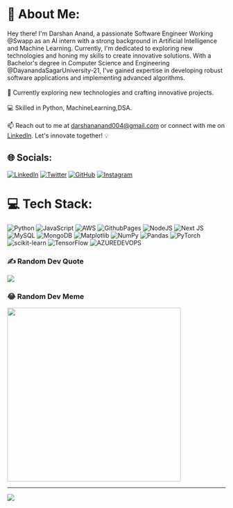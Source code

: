 # 💫 About Me:
Hey there! I'm Darshan Anand, a passionate Software Engineer 
Working @Swapp as an AI intern with a strong background in Artificial Intelligence and Machine Learning. Currently, 
I'm dedicated to exploring new technologies and honing my skills to create innovative solutions.
With a Bachelor's degree in Computer Science and Engineering @DayanandaSagarUniversity-21, I've gained expertise in developing robust software applications and implementing advanced algorithms.<br/><br/>
🔭 Currently exploring new technologies and crafting innovative projects.<br/><br/>
💻 Skilled in Python, MachineLearning,DSA.<br/><br/>
📫 Reach out to me at darshananand004@gmail.com or connect with me on [LinkedIn](https://linkedin.com/in/darshan-anand-774117211). Let's innovate together! 💡<br/>

## 🌐 Socials:
[![LinkedIn](https://img.shields.io/badge/LinkedIn-%230077B5.svg?logo=linkedin&logoColor=white&style=for-the-badge)](https://linkedin.com/in/darshan-anand-774117211) 
[![Twitter](https://img.shields.io/badge/Twitter-%231DA1F2.svg?logo=twitter&logoColor=white&style=for-the-badge)](https://twitter.com/DarshanAnand007)
[![GitHub](https://img.shields.io/badge/GitHub-%23121011.svg?logo=github&logoColor=white&style=for-the-badge)](https://github.com/yourgithubusername)
[![Instagram](https://img.shields.io/badge/Instagram-%23E4405F.svg?logo=instagram&logoColor=white&style=for-the-badge)](https://instagram.com/yourinstagramhandle)

# 💻 Tech Stack:
![Python](https://img.shields.io/badge/python-%233776AB.svg?style=for-the-badge&logo=python&logoColor=white) ![JavaScript](https://img.shields.io/badge/javascript-%23323330.svg?style=for-the-badge&logo=javascript&logoColor=%23F7DF1E) ![AWS](https://img.shields.io/badge/AWS-%23FF9900.svg?style=for-the-badge&logo=amazon-aws&logoColor=white) ![GithubPages](https://img.shields.io/badge/github%20pages-121013?style=for-the-badge&logo=github&logoColor=white) ![NodeJS](https://img.shields.io/badge/node.js-6DA55F?style=for-the-badge&logo=node.js&logoColor=white) ![Next JS](https://img.shields.io/badge/Next-black?style=for-the-badge&logo=next.js&logoColor=white) ![MySQL](https://img.shields.io/badge/mysql-%2300000f.svg?style=for-the-badge&logo=mysql&logoColor=white) ![MongoDB](https://img.shields.io/badge/MongoDB-%234ea94b.svg?style=for-the-badge&logo=mongodb&logoColor=white) ![Matplotlib](https://img.shields.io/badge/Matplotlib-%23ffffff.svg?style=for-the-badge&logo=Matplotlib&logoColor=black) ![NumPy](https://img.shields.io/badge/numpy-%23013243.svg?style=for-the-badge&logo=numpy&logoColor=white) ![Pandas](https://img.shields.io/badge/pandas-%23150458.svg?style=for-the-badge&logo=pandas&logoColor=white) ![PyTorch](https://img.shields.io/badge/PyTorch-%23EE4C2C.svg?style=for-the-badge&logo=PyTorch&logoColor=white) ![scikit-learn](https://img.shields.io/badge/scikit--learn-%23F7931E.svg?style=for-the-badge&logo=scikit-learn&logoColor=white) ![TensorFlow](https://img.shields.io/badge/TensorFlow-%23FF6F00.svg?style=for-the-badge&logo=TensorFlow&logoColor=white) ![AZUREDEVOPS](https://img.shields.io/badge/azuredevops-0078D7.svg?style=for-the-badge&logo=azuredevops&logoColor=white&color=%230078D7)

<!-- # 📊 GitHub Stats:
![](https://github-readme-stats.vercel.app/api?username=DarshanAnand007&theme=vue&hide_border=true&include_all_commits=false&count_private=false)<br/>
![](https://github-readme-streak-stats.herokuapp.com/?user=DarshanAnand007&theme=vue&hide_border=true)<br/>
![](https://github-readme-stats.vercel.app/api/top-langs/?username=DarshanAnand007&theme=vue&hide_border=true&include_all_commits=false&count_private=false&layout=compact)?
-->

### ✍️ Random Dev Quote
![](https://quotes-github-readme.vercel.app/api?type=horizontal&theme=light)

### 😂 Random Dev Meme
<img src='https://randommeme-five.vercel.app/' style="height: 400px;"/>

---
[![](https://visitcount.itsvg.in/api?id=DarshanAnand007&icon=0&color=0)](https://visitcount.itsvg.in)



